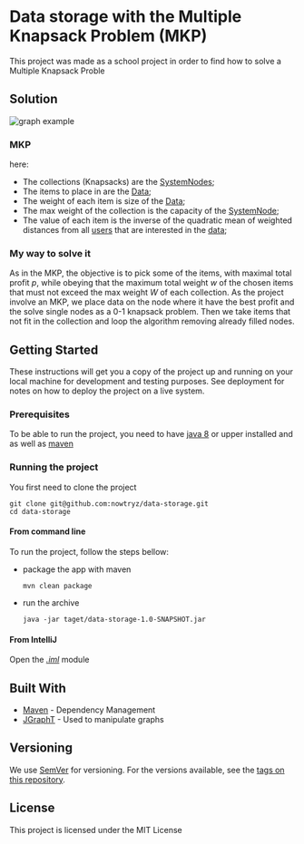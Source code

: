 # Data storage with the Multiple Knapsack Problem (MKP)

This project was made as a school project in order to find how to solve a Multiple Knapsack Proble

## Solution

<img src="http://yuml.me/diagram/scruffy/class/[Representation of the graph{bg:wheat}],[User0{bg:orange}]->[SystemNode0],[SystemNode0]<-->[SystemNode1], [SystemNode0]<-->[SystemNode2], [SystemNode1]<-->[SystemNode3], [SystemNode2]<->[SystemNode3], [SystemNode3]<-[User1{bg:orange}], [User2{bg:orange}]->[SystemNode1]" alt="graph example">

### MKP

here:
 - The collections (Knapsacks) are the [SystemNodes](src/main/java/net/nowtryz/datastorage/entity/SystemNode.java);
 - The items to place in are the [Data](src/main/java/net/nowtryz/datastorage/entity/Data.java);
 - The weight of each item is size of the [Data](src/main/java/net/nowtryz/datastorage/entity/Data.java);
 - The max weight of the collection is the capacity of the
   [SystemNode](src/main/java/net/nowtryz/datastorage/entity/SystemNode.java);
 - The value of each item is the inverse of the quadratic mean of weighted distances from all
   [users](src/main/java/net/nowtryz/datastorage/entity/User.java) that are interested in the
   [data](src/main/java/net/nowtryz/datastorage/entity/Data.java);
 
### My way to solve it

As in the MKP, the objective is to pick some of the items, with maximal total profit *p*, while obeying that the maximum
total weight *w* of the chosen items that must not exceed the max weight *W* of each collection. As the project involve
an MKP, we place data on the node where it have the best profit and the solve single nodes as a 0-1 knapsack problem.
Then we take items that not fit in the collection and loop the algorithm removing already filled nodes.

## Getting Started

These instructions will get you a copy of the project up and running on your local machine for development and testing
purposes. See deployment for notes on how to deploy the project on a live system.

### Prerequisites

To be able to run the project, you need to have
[java 8](https://www.oracle.com/technetwork/java/javase/downloads/java-archive-javase8u211-later-5573849.html) or upper
installed and as well as [maven](https://maven.apache.org/)

### Running the project

You first need to clone the project
```shell script
git clone git@github.com:nowtryz/data-storage.git
cd data-storage
```

#### From command line
To run the project, follow the steps bellow:
 - package the app with maven
   ```shell script
   mvn clean package
   ```
 - run the archive
   ```shell script
   java -jar taget/data-storage-1.0-SNAPSHOT.jar
   ```

#### From IntelliJ
Open the [*.iml*](Data%20Storage.iml) module

## Built With

* [Maven](https://maven.apache.org/) - Dependency Management
* [JGraphT](https://jgrapht.org/) - Used to manipulate graphs

## Versioning

We use [SemVer](http://semver.org/) for versioning. For the versions available, see the
[tags on this repository](https://github.com/your/project/tags). 

## License

This project is licensed under the MIT License
